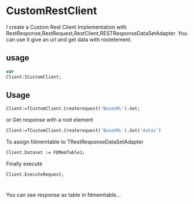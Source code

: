 # CustomRestClient
I create a Custom Rest Client Implementation with RestResponse,RestRequest,RestClient,RESTResponseDataSetAdapter.
You can use it give an url and get data with rootelement.

## usage

```pascal
var 
Client:ICustomClient;
```

## Usage

```pascal
Client:=TCustomClient.Createrequest('BaseURL').Get;
```

or Get response with a root element
```pascal
Client:=TCustomClient.Createrequest('BaseURL').Get('datas')
```
To assign fdmemtable to TRestResponseDataSetAdapter
```pascal
Client.Dataset := FDMemTable1;
```

Finally execute
```pascal
Client.ExecuteRequest;
```
# 
You can see response as table in fdmemtable...
